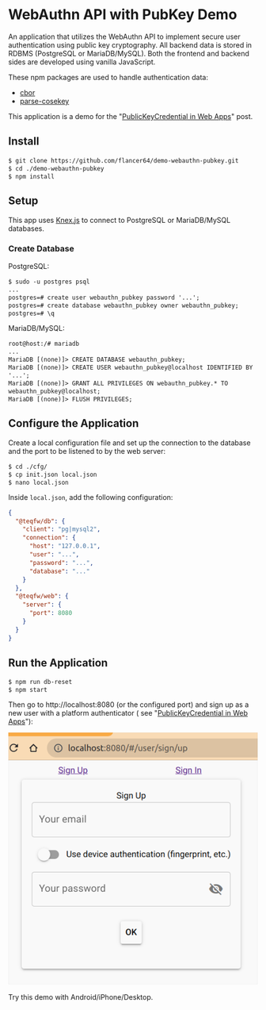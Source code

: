 # WebAuthn API with PubKey Demo

An application that utilizes the WebAuthn API to implement secure user authentication using public key cryptography. All
backend data is stored in RDBMS (PostgreSQL or MariaDB/MySQL). Both the frontend and backend sides are developed using
vanilla JavaScript.

These npm packages are used to handle authentication data:

* [cbor](https://www.npmjs.com/package/cbor)
* [parse-cosekey](https://www.npmjs.com/package/parse-cosekey)

This application is a demo for the "[PublicKeyCredential in Web Apps](https://flancer32.com/e90f59acba45)" post.

## Install

```
$ git clone https://github.com/flancer64/demo-webauthn-pubkey.git
$ cd ./demo-webauthn-pubkey
$ npm install
```

## Setup

This app uses [Knex.js](https://knexjs.org/) to connect to PostgreSQL or MariaDB/MySQL databases.

### Create Database

PostgreSQL:

```
$ sudo -u postgres psql
...
postgres=# create user webauthn_pubkey password '...';
postgres=# create database webauthn_pubkey owner webauthn_pubkey;
postgres=# \q
```

MariaDB/MySQL:

```shell
root@host:/# mariadb
...
MariaDB [(none)]> CREATE DATABASE webauthn_pubkey;
MariaDB [(none)]> CREATE USER webauthn_pubkey@localhost IDENTIFIED BY '...';
MariaDB [(none)]> GRANT ALL PRIVILEGES ON webauthn_pubkey.* TO webauthn_pubkey@localhost;
MariaDB [(none)]> FLUSH PRIVILEGES;
```

## Configure the Application

Create a local configuration file and set up the connection to the database and the port to be listened to by the web
server:

```
$ cd ./cfg/
$ cp init.json local.json
$ nano local.json
```

Inside `local.json`, add the following configuration:

```json
{
  "@teqfw/db": {
    "client": "pg|mysql2",
    "connection": {
      "host": "127.0.0.1",
      "user": "...",
      "password": "...",
      "database": "..."
    }
  },
  "@teqfw/web": {
    "server": {
      "port": 8080
    }
  }
}

```

## Run the Application

```shell
$ npm run db-reset
$ npm start
```

Then go to http://localhost:8080 (or the configured port) and sign up as a new user with a platform authenticator (
see "[PublicKeyCredential in Web Apps](https://flancer32.com/e90f59acba45)"):

![Sign Up screen](./doc/img/signUp.png)

Try this demo with Android/iPhone/Desktop.
